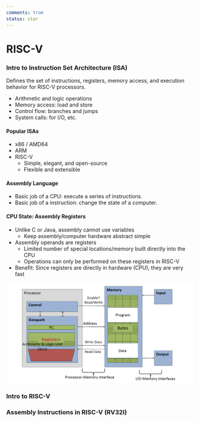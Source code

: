 ```yaml
---
comments: true
status: star
---
```


# RISC-V

### Intro to Instruction Set Architecture (ISA)

Defines the set of instructions, registers, memory access, and execution behavior for RISC-V processors.

- Arithmetic and logic operations
- Memory access: load and store
- Control flow: branches and jumps
- System calls: for I/O, etc.

#### Popular ISAs

- x86 / AMD64
- ARM
- RISC-V
	- Simple, elegant, and open-source
	- Flexible and extensible

#### Assembly Language

- Basic job of a CPU: execute a series of instructions.
- Basic job of a instruction: change the state of a computer.

#### CPU State: Assembly Registers

- Unlike C or Java, assembly cannot use variables
	- Keep assembly/computer hardware abstract simple
- Assembly operands are registers
	- Limited number of special locations/memory built directly into the CPU
	- Operations can only be performed on these registers in RISC-V
- Benefit: Since registers are directly in hardware (CPU), they are
very fast

![](img/arch.png)

### Intro to RISC-V



### Assembly Instructions in RISC-V (RV32I)

